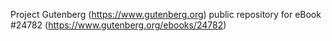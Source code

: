 Project Gutenberg (https://www.gutenberg.org) public repository for eBook #24782 (https://www.gutenberg.org/ebooks/24782)
